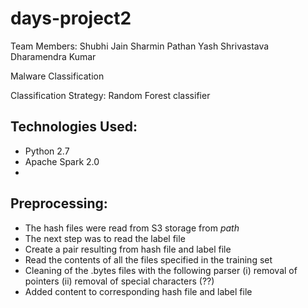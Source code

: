 # days-project2
Team Members: 
Shubhi Jain
Sharmin Pathan
Yash Shrivastava
Dharamendra Kumar

Malware Classification

Classification Strategy: Random Forest classifier


Technologies Used:
-----------------
- Python 2.7
- Apache Spark 2.0
- 


Preprocessing:
-------------
- The hash files were read from S3 storage from *path*
- The next step was to read the label file
- Create a pair resulting from hash file and label file
- Read the contents of all the files specified in the training set
- Cleaning of the .bytes files with the following parser
(i)  removal of pointers
(ii) removal of special characters (??)
- Added content to corresponding hash file and label file

